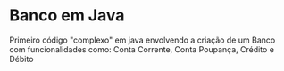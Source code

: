 # Banco em Java
Primeiro código "complexo" em java envolvendo
a criação de um Banco com funcionalidades
como: Conta Corrente, Conta Poupança, Crédito
e Débito
